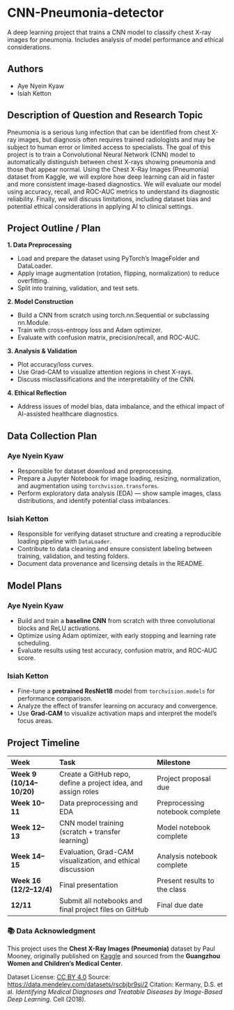 # CNN-Pneumonia-detector
A deep learning project that trains a CNN model to classify chest X-ray images for pneumonia. Includes analysis of model performance and ethical considerations.
## Authors
- Aye Nyein Kyaw
- Isiah Ketton

## Description of Question and Research Topic
Pneumonia is a serious lung infection that can be identified from chest X-ray images, but diagnosis often requires trained radiologists and may be subject to human error or limited access to specialists. The goal of this project is to train a Convolutional Neural Network (CNN) model to automatically distinguish between chest X-rays showing pneumonia and those that appear normal. Using the Chest X-Ray Images (Pneumonia) dataset from Kaggle, we will explore how deep learning can aid in faster and more consistent image-based diagnostics. We will evaluate our model using accuracy, recall, and ROC-AUC metrics to understand its diagnostic reliability. Finally, we will discuss limitations, including dataset bias and potential ethical considerations in applying AI to clinical settings.

## Project Outline / Plan
**1. Data Preprocessing**
- Load and prepare the dataset using PyTorch’s ImageFolder and DataLoader.
- Apply image augmentation (rotation, flipping, normalization) to reduce overfitting.
- Split into training, validation, and test sets.

**2. Model Construction**
- Build a CNN from scratch using torch.nn.Sequential or subclassing nn.Module.
- Train with cross-entropy loss and Adam optimizer.
- Evaluate with confusion matrix, precision/recall, and ROC-AUC.

**3. Analysis & Validation**
- Plot accuracy/loss curves.
- Use Grad-CAM to visualize attention regions in chest X-rays.
- Discuss misclassifications and the interpretability of the CNN.

**4. Ethical Reflection**
- Address issues of model bias, data imbalance, and the ethical impact of AI-assisted healthcare diagnostics.


## Data Collection Plan
### Aye Nyein Kyaw
- Responsible for dataset download and preprocessing.  
- Prepare a Jupyter Notebook for image loading, resizing, normalization, and augmentation using `torchvision.transforms`.  
- Perform exploratory data analysis (EDA) — show sample images, class distributions, and identify potential class imbalances.

### Isiah Ketton
- Responsible for verifying dataset structure and creating a reproducible loading pipeline with `DataLoader`.  
- Contribute to data cleaning and ensure consistent labeling between training, validation, and testing folders.  
- Document data provenance and licensing details in the README.



## Model Plans
### Aye Nyein Kyaw
- Build and train a **baseline CNN** from scratch with three convolutional blocks and ReLU activations.  
- Optimize using Adam optimizer, with early stopping and learning rate scheduling.  
- Evaluate results using test accuracy, confusion matrix, and ROC-AUC score.

### Isiah Ketton
- Fine-tune a **pretrained ResNet18** model from `torchvision.models` for performance comparison.  
- Analyze the effect of transfer learning on accuracy and convergence.  
- Use **Grad-CAM** to visualize activation maps and interpret the model’s focus areas.



## Project Timeline
| Week | Task | Milestone |
| :--- | :--- | :--- |
| **Week 9 (10/14–10/20)** | Create a GitHub repo, define a project idea, and assign roles | Project proposal due |
| **Week 10–11** | Data preprocessing and EDA | Preprocessing notebook complete |
| **Week 12–13** | CNN model training (scratch + transfer learning) | Model notebook complete |
| **Week 14–15** | Evaluation, Grad-CAM visualization, and ethical discussion | Analysis notebook complete |
| **Week 16 (12/2–12/4)** | Final presentation | Present results to the class |
| **12/11** | Submit all notebooks and final project files on GitHub | Final due date |



  ### 📚 Data Acknowledgment
This project uses the **Chest X-Ray Images (Pneumonia)** dataset by Paul Mooney, 
originally published on [Kaggle](https://www.kaggle.com/datasets/paultimothymooney/chest-xray-pneumonia) 
and sourced from the **Guangzhou Women and Children’s Medical Center**.

Dataset License: [CC BY 4.0](https://creativecommons.org/licenses/by/4.0/)
Source: https://data.mendeley.com/datasets/rscbjbr9sj/2
Citation: Kermany, D.S. et al. *Identifying Medical Diagnoses and Treatable Diseases by Image-Based Deep Learning.* Cell (2018).



